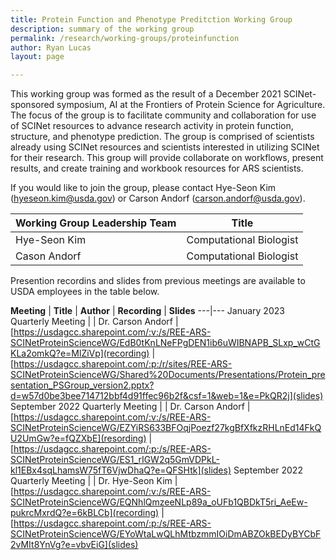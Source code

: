 ```yaml
---
title: Protein Function and Phenotype Preditction Working Group
description: summary of the working group
permalink: /research/working-groups/proteinfunction
author: Ryan Lucas
layout: page

---
```



This working group was formed as the result of a December 2021 SCINet-sponsored symposium, AI at the Frontiers of Protein Science for Agriculture. The focus of the group is to facilitate community and collaboration for use of SCINet resources to advance research activity in protein function, structure, and phenotype prediction.  The group is comprised of scientists already using SCINet resources and scientists interested in utilizing SCINet for their research. This group will provide collaborate on workflows, present results, and create training and workbook resources for ARS scientists.

If you would like to join the group, please contact Hye-Seon Kim ([hyeseon.kim@usda.gov](hyeseon.kim@usda.gov)) or Carson Andorf ([carson.andorf@usda.gov](carson.andorf@usda.gov)).

**Working Group Leadership Team** | **Title** 
---|---
Hye-Seon Kim | Computational Biologist 
Cason Andorf | Computational Biologist

Presention recordins and slides from previous meetings are available to USDA employees in the table below.

**Meeting** | **Title** | **Author** | **Recording** | **Slides**
---|---
January 2023 Quarterly Meeting |  | Dr. Carson Andorf | [https://usdagcc.sharepoint.com/:v:/s/REE-ARS-SCINetProteinScienceWG/EdB0tKnLNeFPgDEN1ib6uWIBNAPB_SLxp_wCtGKLa2omkQ?e=MlZiVp](recording) | [https://usdagcc.sharepoint.com/:p:/r/sites/REE-ARS-SCINetProteinScienceWG/Shared%20Documents/Presentations/Protein_presentation_PSGroup_version2.pptx?d=w57d0be3bee714712bbf4d91ffec96b2f&csf=1&web=1&e=PkQR2j](slides)
September 2022 Quarterly Meeting | | Dr. Carson Andorf | [https://usdagcc.sharepoint.com/:v:/s/REE-ARS-SCINetProteinScienceWG/EZYiRS633BFOqjPoezf27kgBfXfkzRHLnEd14FkQU2UmGw?e=fQZXbE](resording) | [https://usdagcc.sharepoint.com/:p:/s/REE-ARS-SCINetProteinScienceWG/ES1_rIGW2q5GmVDPkL-kl1EBx4sqLhamsW75fT6VjwDhaQ?e=QFSHtk](slides)
September 2022 Quarterly Meeting | | Dr. Hye-Seon Kim | [https://usdagcc.sharepoint.com/:v:/s/REE-ARS-SCINetProteinScienceWG/EQNhlQmzeeNLp89a_oUFb1QBDkT5ri_AeEw-pukrcMxrdQ?e=6kBLCb](recording) | [https://usdagcc.sharepoint.com/:p:/s/REE-ARS-SCINetProteinScienceWG/EYoWtaLwQLhMtbzmmIOiDmABZOkBEDyBYCbF2vMIt8YnVg?e=vbvEiG](slides)
